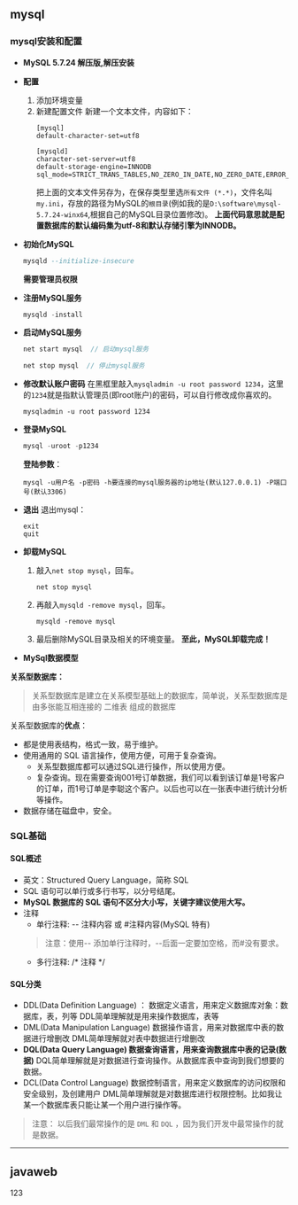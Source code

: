 ## mysql

### mysql安装和配置
- **MySQL 5.7.24 解压版,解压安装**
- **配置**
    1. 添加环境变量
    2. 新建配置文件
         新建一个文本文件，内容如下：
        ```properties
        [mysql]
        default-character-set=utf8

        [mysqld]
        character-set-server=utf8
        default-storage-engine=INNODB
        sql_mode=STRICT_TRANS_TABLES,NO_ZERO_IN_DATE,NO_ZERO_DATE,ERROR_FOR_DIVISION_BY_ZERO,NO_AUTO_CREATE_USER,NO_ENGINE_SUBSTITUTION
        ```
        把上面的文本文件另存为，在保存类型里选`所有文件 (*.*)`，文件名叫`my.ini`，存放的路径为MySQL的`根目录`(例如我的是`D:\software\mysql-5.7.24-winx64`,根据自己的MySQL目录位置修改)。
        **上面代码意思就是配置数据库的默认编码集为utf-8和默认存储引擎为INNODB。**
- **初始化MySQL**
    ```sql
    mysqld --initialize-insecure
    ```
    **需要管理员权限**
- **注册MySQL服务**
    ```sql
    mysqld -install
    ```
- **启动MySQL服务**
    ```java
    net start mysql  // 启动mysql服务
        
    net stop mysql  // 停止mysql服务
    ```
- **修改默认账户密码**
    在黑框里敲入`mysqladmin -u root password 1234`，这里的`1234`就是指默认管理员(即root账户)的密码，可以自行修改成你喜欢的。

    ```
    mysqladmin -u root password 1234
    ```
- **登录MySQL**
    ```sql
    mysql -uroot -p1234
    ```
    **登陆参数**：

    ```
    mysql -u用户名 -p密码 -h要连接的mysql服务器的ip地址(默认127.0.0.1) -P端口号(默认3306)
    ```

- **退出**
    退出mysql：

    ```
    exit
    quit
    ```

- **卸载MySQL**
    1. 敲入`net stop mysql`，回车。
        ```
        net stop mysql
        ```
    2. 再敲入`mysqld -remove mysql`，回车。
        ```
        mysqld -remove mysql
        ```
    3. 最后删除MySQL目录及相关的环境变量。
**至此，MySQL卸载完成！**

- **MySql数据模型**

**关系型数据库：**
> 关系型数据库是建立在关系模型基础上的数据库，简单说，关系型数据库是由多张能互相连接的 二维表 组成的数据库

关系型数据库的**优点**：

* 都是使用表结构，格式一致，易于维护。
* 使用通用的 SQL 语言操作，使用方便，可用于复杂查询。
  * 关系型数据库都可以通过SQL进行操作，所以使用方便。
  * 复杂查询。现在需要查询001号订单数据，我们可以看到该订单是1号客户的订单，而1号订单是李聪这个客户。以后也可以在一张表中进行统计分析等操作。
* 数据存储在磁盘中，安全。

### SQL基础
#### SQL概述
* 英文：Structured Query Language，简称 SQL
* SQL 语句可以单行或多行书写，以分号结尾。
* **MySQL 数据库的 SQL 语句不区分大小写，关键字建议使用大写。**
* 注释
    * 单行注释: -- 注释内容 或 #注释内容(MySQL 特有) 
     > 注意：使用-- 添加单行注释时，--后面一定要加空格，而#没有要求。
    * 多行注释: /* 注释 */
#### SQL分类
* DDL(Data Definition Language) ： 数据定义语言，用来定义数据库对象：数据库，表，列等
DDL简单理解就是用来操作数据库，表等
* DML(Data Manipulation Language) 数据操作语言，用来对数据库中表的数据进行增删改
DML简单理解就对表中数据进行增删改
* **DQL(Data Query Language) 数据查询语言，用来查询数据库中表的记录(数据)**
DQL简单理解就是对数据进行查询操作。从数据库表中查询到我们想要的数据。
* DCL(Data Control Language) 数据控制语言，用来定义数据库的访问权限和安全级别，及创建用户
DML简单理解就是对数据库进行权限控制。比如我让某一个数据库表只能让某一个用户进行操作等。
> 注意： 以后我们最常操作的是 `DML` 和 `DQL`  ，因为我们开发中最常操作的就是数据。


***
## javaweb
123